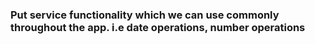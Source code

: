 ### Put service functionality which we can use commonly throughout the app. i.e date operations, number operations
